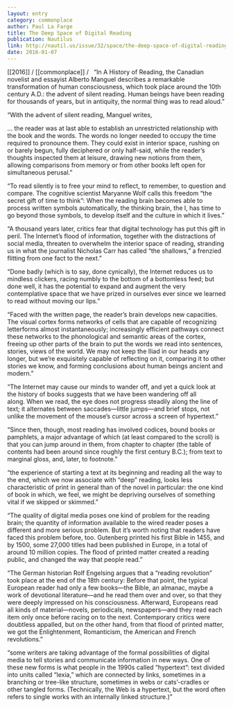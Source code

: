 ```yaml
---
layout: entry
category: commonplace
author: Paul La Farge
title: The Deep Space of Digital Reading
publication: Nautilus
link: http://nautil.us/issue/32/space/the-deep-space-of-digital-reading
date: 2016-01-07
---
```


[[2016]] / [[commonplace]] / 
 
“In A History of Reading, the Canadian novelist and essayist Alberto Manguel describes a remarkable transformation of human consciousness, which took place around the 10th century A.D.: the advent of silent reading. Human beings have been reading for thousands of years, but in antiquity, the normal thing was to read aloud.”

“With the advent of silent reading, Manguel writes,

… the reader was at last able to establish an unrestricted relationship with the book and the words. The words no longer needed to occupy the time required to pronounce them. They could exist in interior space, rushing on or barely begun, fully deciphered or only half-said, while the reader’s thoughts inspected them at leisure, drawing new notions from them, allowing comparisons from memory or from other books left open for simultaneous perusal.”

“To read silently is to free your mind to reflect, to remember, to question and compare. The cognitive scientist Maryanne Wolf calls this freedom “the secret gift of time to think”: When the reading brain becomes able to process written symbols automatically, the thinking brain, the I, has time to go beyond those symbols, to develop itself and the culture in which it lives.”

“A thousand years later, critics fear that digital technology has put this gift in peril. The Internet’s flood of information, together with the distractions of social media, threaten to overwhelm the interior space of reading, stranding us in what the journalist Nicholas Carr has called “the shallows,” a frenzied flitting from one fact to the next.”

“Done badly (which is to say, done cynically), the Internet reduces us to mindless clickers, racing numbly to the bottom of a bottomless feed; but done well, it has the potential to expand and augment the very contemplative space that we have prized in ourselves ever since we learned to read without moving our lips.”

“Faced with the written page, the reader’s brain develops new capacities. The visual cortex forms networks of cells that are capable of recognizing letterforms almost instantaneously; increasingly efficient pathways connect these networks to the phonological and semantic areas of the cortex, freeing up other parts of the brain to put the words we read into sentences, stories, views of the world. We may not keep the Iliad in our heads any longer, but we’re exquisitely capable of reflecting on it, comparing it to other stories we know, and forming conclusions about human beings ancient and modern.”

“The Internet may cause our minds to wander off, and yet a quick look at the history of books suggests that we have been wandering off all along. When we read, the eye does not progress steadily along the line of text; it alternates between saccades—little jumps—and brief stops, not unlike the movement of the mouse’s cursor across a screen of hypertext.”

“Since then, though, most reading has involved codices, bound books or pamphlets, a major advantage of which (at least compared to the scroll) is that you can jump around in them, from chapter to chapter (the table of contents had been around since roughly the first century B.C.); from text to marginal gloss, and, later, to footnote.”

“the experience of starting a text at its beginning and reading all the way to the end, which we now associate with “deep” reading, looks less characteristic of print in general than of the novel in particular: the one kind of book in which, we feel, we might be depriving ourselves of something vital if we skipped or skimmed.”

“The quality of digital media poses one kind of problem for the reading brain; the quantity of information available to the wired reader poses a different and more serious problem. But it’s worth noting that readers have faced this problem before, too. Gutenberg printed his first Bible in 1455, and by 1500, some 27,000 titles had been published in Europe, in a total of around 10 million copies. The flood of printed matter created a reading public, and changed the way that people read.”

“The German historian Rolf Engelsing argues that a “reading revolution” took place at the end of the 18th century: Before that point, the typical European reader had only a few books—the Bible, an almanac, maybe a work of devotional literature—and he read them over and over, so that they were deeply impressed on his consciousness. Afterward, Europeans read all kinds of material—novels, periodicals, newspapers—and they read each item only once before racing on to the next. Contemporary critics were doubtless appalled, but on the other hand, from that flood of printed matter, we got the Enlightenment, Romanticism, the American and French revolutions.”

“some writers are taking advantage of the formal possibilities of digital media to tell stories and communicate information in new ways. One of these new forms is what people in the 1990s called “hypertext”: text divided into units called “lexia,” which are connected by links, sometimes in a branching or tree-like structure, sometimes in webs or cats’-cradles or other tangled forms. (Technically, the Web is a hypertext, but the word often refers to single works with an internally linked structure.)”

